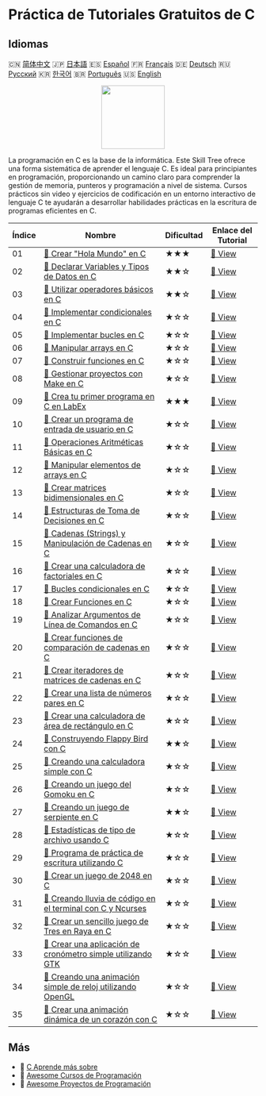 # Práctica de Tutoriales Gratuitos de C

## Idiomas

🇨🇳 [简体中文](README_zh.md) 🇯🇵 [日本語](README_ja.md) 🇪🇸 [Español](README_es.md) 🇫🇷 [Français](README_fr.md) 🇩🇪 [Deutsch](README_de.md) 🇷🇺 [Русский](README_ru.md) 🇰🇷 [한국어](README_ko.md) 🇧🇷 [Português](README_pt.md) 🇺🇸 [English](README.md) 

<div align="center">
<img width="128px" src="https://file.labex.io/path/GAbMWgBPUOxV.png">
</div>

La programación en C es la base de la informática. Este Skill Tree ofrece una forma sistemática de aprender el lenguaje C. Es ideal para principiantes en programación, proporcionando un camino claro para comprender la gestión de memoria, punteros y programación a nivel de sistema. Cursos prácticos sin video y ejercicios de codificación en un entorno interactivo de lenguaje C te ayudarán a desarrollar habilidades prácticas en la escritura de programas eficientes en C.

|   Índice | Nombre                                                                                                                                              | Dificultad   | Enlace del Tutorial                                                                              |
|----------|-----------------------------------------------------------------------------------------------------------------------------------------------------|--------------|--------------------------------------------------------------------------------------------------|
|       01 | [📖 Crear "Hola Mundo" en C](https://labex.io/es/tutorials/c-create-hello-world-in-c-438286)                                                        | ★★★          | [🔗 View](https://labex.io/es/tutorials/c-create-hello-world-in-c-438286)                        |
|       02 | [📖 Declarar Variables y Tipos de Datos en C](https://labex.io/es/tutorials/c-declare-variables-and-data-types-in-c-438287)                         | ★★☆          | [🔗 View](https://labex.io/es/tutorials/c-declare-variables-and-data-types-in-c-438287)          |
|       03 | [📖 Utilizar operadores básicos en C](https://labex.io/es/tutorials/c-use-basic-operators-in-c-438288)                                              | ★★☆          | [🔗 View](https://labex.io/es/tutorials/c-use-basic-operators-in-c-438288)                       |
|       04 | [📖 Implementar condicionales en C](https://labex.io/es/tutorials/c-implement-conditionals-in-c-438331)                                             | ★☆☆          | [🔗 View](https://labex.io/es/tutorials/c-implement-conditionals-in-c-438331)                    |
|       05 | [📖 Implementar bucles en C](https://labex.io/es/tutorials/c-implement-loops-in-c-438332)                                                           | ★☆☆          | [🔗 View](https://labex.io/es/tutorials/c-implement-loops-in-c-438332)                           |
|       06 | [📖 Manipular arrays en C](https://labex.io/es/tutorials/c-handle-arrays-in-c-438330)                                                               | ★☆☆          | [🔗 View](https://labex.io/es/tutorials/c-handle-arrays-in-c-438330)                             |
|       07 | [📖 Construir funciones en C](https://labex.io/es/tutorials/c-build-functions-in-c-438329)                                                          | ★☆☆          | [🔗 View](https://labex.io/es/tutorials/c-build-functions-in-c-438329)                           |
|       08 | [📖 Gestionar proyectos con Make en C](https://labex.io/es/tutorials/c-manage-projects-with-make-in-c-438333)                                       | ★☆☆          | [🔗 View](https://labex.io/es/tutorials/c-manage-projects-with-make-in-c-438333)                 |
|       09 | [📖 Crea tu primer programa en C en LabEx](https://labex.io/es/tutorials/c-create-your-first-c-program-in-labex-438241)                             | ★★★          | [🔗 View](https://labex.io/es/tutorials/c-create-your-first-c-program-in-labex-438241)           |
|       10 | [📖 Crear un programa de entrada de usuario en C](https://labex.io/es/tutorials/c-create-user-input-program-in-c-438242)                            | ★☆☆          | [🔗 View](https://labex.io/es/tutorials/c-create-user-input-program-in-c-438242)                 |
|       11 | [📖 Operaciones Aritméticas Básicas en C](https://labex.io/es/tutorials/c-basic-arithmetic-operations-in-c-438262)                                  | ★☆☆          | [🔗 View](https://labex.io/es/tutorials/c-basic-arithmetic-operations-in-c-438262)               |
|       12 | [📖 Manipular elementos de arrays en C](https://labex.io/es/tutorials/c-manipulate-array-elements-in-c-438261)                                      | ★☆☆          | [🔗 View](https://labex.io/es/tutorials/c-manipulate-array-elements-in-c-438261)                 |
|       13 | [📖 Crear matrices bidimensionales en C](https://labex.io/es/tutorials/c-create-two-dimensional-arrays-in-c-438259)                                 | ★☆☆          | [🔗 View](https://labex.io/es/tutorials/c-create-two-dimensional-arrays-in-c-438259)             |
|       14 | [📖 Estructuras de Toma de Decisiones en C](https://labex.io/es/tutorials/c-decision-making-structures-in-c-438255)                                 | ★☆☆          | [🔗 View](https://labex.io/es/tutorials/c-decision-making-structures-in-c-438255)                |
|       15 | [📖 Cadenas (Strings) y Manipulación de Cadenas en C](https://labex.io/es/tutorials/c-strings-and-manipulate-them-in-c-438258)                      | ★☆☆          | [🔗 View](https://labex.io/es/tutorials/c-strings-and-manipulate-them-in-c-438258)               |
|       16 | [📖 Crear una calculadora de factoriales en C](https://labex.io/es/tutorials/c-create-factorial-calculator-in-c-438256)                             | ★☆☆          | [🔗 View](https://labex.io/es/tutorials/c-create-factorial-calculator-in-c-438256)               |
|       17 | [📖 Bucles condicionales en C](https://labex.io/es/tutorials/c-conditional-loops-in-c-438260)                                                       | ★☆☆          | [🔗 View](https://labex.io/es/tutorials/c-conditional-loops-in-c-438260)                         |
|       18 | [📖 Crear Funciones en C](https://labex.io/es/tutorials/c-create-functions-in-c-438257)                                                             | ★☆☆          | [🔗 View](https://labex.io/es/tutorials/c-create-functions-in-c-438257)                          |
|       19 | [📖 Analizar Argumentos de Línea de Comandos en C](https://labex.io/es/tutorials/c-parse-command-line-arguments-in-c-438243)                        | ★☆☆          | [🔗 View](https://labex.io/es/tutorials/c-parse-command-line-arguments-in-c-438243)              |
|       20 | [📖 Crear funciones de comparación de cadenas en C](https://labex.io/es/tutorials/c-create-string-comparison-functions-in-c-438244)                 | ★☆☆          | [🔗 View](https://labex.io/es/tutorials/c-create-string-comparison-functions-in-c-438244)        |
|       21 | [📖 Crear iteradores de matrices de cadenas en C](https://labex.io/es/tutorials/c-create-string-array-iterators-in-c-438245)                        | ★☆☆          | [🔗 View](https://labex.io/es/tutorials/c-create-string-array-iterators-in-c-438245)             |
|       22 | [📖 Crear una lista de números pares en C](https://labex.io/es/tutorials/c-create-even-numbers-list-in-c-438246)                                    | ★☆☆          | [🔗 View](https://labex.io/es/tutorials/c-create-even-numbers-list-in-c-438246)                  |
|       23 | [📖 Crear una calculadora de área de rectángulo en C](https://labex.io/es/tutorials/c-create-a-rectangle-area-calculator-in-c-438247)               | ★☆☆          | [🔗 View](https://labex.io/es/tutorials/c-create-a-rectangle-area-calculator-in-c-438247)        |
|       24 | [📖 Construyendo Flappy Bird con C](https://labex.io/es/tutorials/c-building-flappy-bird-using-c-298823)                                            | ★★☆          | [🔗 View](https://labex.io/es/tutorials/c-building-flappy-bird-using-c-298823)                   |
|       25 | [📖 Creando una calculadora simple con C](https://labex.io/es/tutorials/c-making-a-simple-calculator-using-c-298833)                                | ★☆☆          | [🔗 View](https://labex.io/es/tutorials/c-making-a-simple-calculator-using-c-298833)             |
|       26 | [📖 Creando un juego del Gomoku en C](https://labex.io/es/tutorials/c-creating-a-gomoku-game-in-c-298828)                                           | ★☆☆          | [🔗 View](https://labex.io/es/tutorials/c-creating-a-gomoku-game-in-c-298828)                    |
|       27 | [📖 Creando un juego de serpiente en C](https://labex.io/es/tutorials/c-creating-a-snake-game-in-c-298831)                                          | ★★☆          | [🔗 View](https://labex.io/es/tutorials/c-creating-a-snake-game-in-c-298831)                     |
|       28 | [📖 Estadísticas de tipo de archivo usando C](https://labex.io/es/tutorials/c-file-type-statistics-using-c-298832)                                  | ★☆☆          | [🔗 View](https://labex.io/es/tutorials/c-file-type-statistics-using-c-298832)                   |
|       29 | [📖 Programa de práctica de escritura utilizando C](https://labex.io/es/tutorials/c-typing-practice-program-using-c-298834)                         | ★☆☆          | [🔗 View](https://labex.io/es/tutorials/c-typing-practice-program-using-c-298834)                |
|       30 | [📖 Crear un juego de 2048 en C](https://labex.io/es/tutorials/c-creating-a-2048-game-in-c-298825)                                                  | ★☆☆          | [🔗 View](https://labex.io/es/tutorials/c-creating-a-2048-game-in-c-298825)                      |
|       31 | [📖 Creando lluvia de código en el terminal con C y Ncurses](https://labex.io/es/tutorials/c-creating-terminal-code-rain-with-c-and-ncurses-298826) | ★☆☆          | [🔗 View](https://labex.io/es/tutorials/c-creating-terminal-code-rain-with-c-and-ncurses-298826) |
|       32 | [📖 Crear un sencillo juego de Tres en Raya en C](https://labex.io/es/tutorials/c-creating-a-simple-tic-tac-toe-game-in-c-298830)                   | ★☆☆          | [🔗 View](https://labex.io/es/tutorials/c-creating-a-simple-tic-tac-toe-game-in-c-298830)        |
|       33 | [📖 Crear una aplicación de cronómetro simple utilizando GTK](https://labex.io/es/tutorials/c-create-a-simple-stopwatch-app-using-gtk-298824)       | ★☆☆          | [🔗 View](https://labex.io/es/tutorials/c-create-a-simple-stopwatch-app-using-gtk-298824)        |
|       34 | [📖 Creando una animación simple de reloj utilizando OpenGL](https://labex.io/es/tutorials/c-creating-a-simple-clock-animation-using-opengl-298829) | ★☆☆          | [🔗 View](https://labex.io/es/tutorials/c-creating-a-simple-clock-animation-using-opengl-298829) |
|       35 | [📖 Crear una animación dinámica de un corazón con C](https://labex.io/es/tutorials/c-creating-a-dynamic-heart-animation-with-c-298827)             | ★☆☆          | [🔗 View](https://labex.io/es/tutorials/c-creating-a-dynamic-heart-animation-with-c-298827)      |

## Más

- 🔗 [C Aprende más sobre](https://labex.io/es/skilltrees/c)
- 🔗 [Awesome Cursos de Programación](https://github.com/labex-labs/awesome-programming-courses)
- 🔗 [Awesome Proyectos de Programación](https://github.com/labex-labs/awesome-programming-projects)

